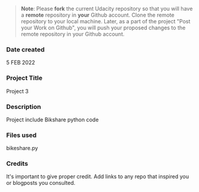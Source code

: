 >**Note**: Please **fork** the current Udacity repository so that you will have a **remote** repository in **your** Github account. Clone the remote repository to your local machine. Later, as a part of the project "Post your Work on Github", you will push your proposed changes to the remote repository in your Github account.

### Date created
5 FEB 2022

### Project Title
Project 3

### Description
Project include Bikshare python code

### Files used
bikeshare.py

### Credits
It's important to give proper credit. Add links to any repo that inspired you or blogposts you consulted.

